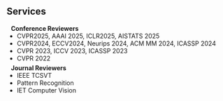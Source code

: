 ## Services

<h4 style="margin:0 10px 0;">Conference Reviewers</h4>

<ul style="margin:0 0 5px;">
  <li><autocolor>CVPR2025, AAAI 2025, ICLR2025, AISTATS 2025</autocolor></li>
  <li><autocolor>CVPR2024, ECCV2024, Neurips 2024, ACM MM 2024, ICASSP 2024</autocolor></li>
  <li><autocolor>CVPR 2023, ICCV 2023, ICASSP 2023</autocolor></li>
  <li><autocolor>CVPR 2022</autocolor></li>
</ul>

<h4 style="margin:0 10px 0;">Journal Reviewers</h4>

<ul style="margin:0 0 20px;">
  <li><autocolor>IEEE TCSVT</autocolor></li>
  <li><autocolor>Pattern Recognition</autocolor></li>
  <li><autocolor>IET Computer Vision</autocolor></li>
</ul>

